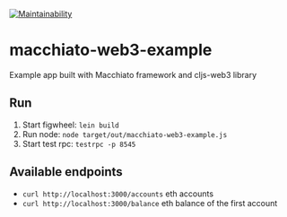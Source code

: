 [![Maintainability](https://api.codeclimate.com/v1/badges/7ad5cbd99270cf52f997/maintainability)](https://codeclimate.com/github/trybeee/macchiato-web3-example/maintainability)

# macchiato-web3-example
Example app built with Macchiato framework and cljs-web3 library

## Run

1. Start figwheel: `lein build`
2. Run node:  `node target/out/macchiato-web3-example.js`
3. Start test rpc: `testrpc -p 8545`


## Available endpoints

* `curl http://localhost:3000/accounts` eth accounts
* `curl http://localhost:3000/balance` eth balance of the first account
